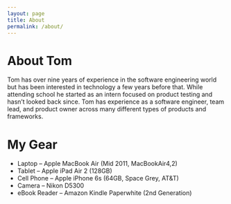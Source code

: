 ```yaml
---
layout: page
title: About
permalink: /about/
---
```


About Tom
=========

Tom has over nine years of experience in the software engineering world but has been interested in technology a few years before that. While attending school he started as an intern focused on product testing and hasn’t looked back since. Tom has experience as a software engineer, team lead, and product owner across many different types of products and frameworks.

My Gear
========

* Laptop – Apple MacBook Air (Mid 2011, MacBookAir4,2)
* Tablet – Apple iPad Air 2 (128GB)
* Cell Phone – Apple iPhone 6s (64GB, Space Grey, AT&T)
* Camera – Nikon D5300
* eBook Reader – Amazon Kindle Paperwhite (2nd Generation)
